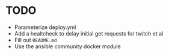 # TODO

- Parameterize deploy.yml
- Add a healtcheck to delay initial get requests for twitch et al
- Fill out `README.md`
- Use the ansible community docker module
